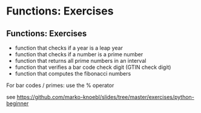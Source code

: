 # Functions: Exercises

## Functions: Exercises

- function that checks if a year is a leap year
- function that checks if a number is a prime number
- function that returns all prime numbers in an interval
- function that verifies a bar code check digit (GTIN check digit)
- function that computes the fibonacci numbers

For bar codes / primes: use the % operator

see <https://github.com/marko-knoebl/slides/tree/master/exercises/python-beginner>

